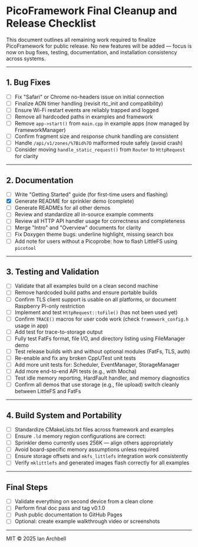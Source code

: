 # PicoFramework Final Cleanup and Release Checklist

This document outlines all remaining work required to finalize PicoFramework for public release. No new features will be added — focus is now on bug fixes, testing, documentation, and installation consistency across systems.

---

## 1. Bug Fixes

- [ ] Fix "Safari" or Chrome no-headers issue on initial connection
- [ ] Finalize AON timer handling (revisit rtc_init and compatibility)
- [ ] Ensure Wi-Fi restart events are reliably trapped and logged
- [ ] Remove all hardcoded paths in examples and framework
- [ ] Remove `app->start()` from `main.cpp` in example apps (now managed by FrameworkManager)
- [ ] Confirm fragment size and response chunk handling are consistent
- [ ] Handle `/api/v1/zones/%7Bid%7D` malformed route safely (avoid crash)
- [ ] Consider moving `handle_static_request()` from `Router` to `HttpRequest` for clarity

---

## 2. Documentation

- [ ] Write "Getting Started" guide (for first-time users and flashing)
- [x] Generate README for sprinkler demo (complete)
- [ ] Generate READMEs for all other demos
- [ ] Review and standardize all in-source example comments
- [ ] Review all HTTP API handler usage for correctness and completeness
- [ ] Merge "Intro" and "Overview" documents for clarity
- [ ] Fix Doxygen theme bugs: underline highlight, missing search box
- [ ] Add note for users without a Picoprobe: how to flash LittleFS using `picotool`

---

## 3. Testing and Validation

- [ ] Validate that all examples build on a clean second machine
- [ ] Remove hardcoded build paths and ensure portable builds
- [ ] Confirm TLS client support is usable on all platforms, or document Raspberry Pi-only restriction
- [ ] Implement and test `HttpRequest::toFile()` (has not been used yet)
- [ ] Confirm `TRACE()` macros for user code work (check `framework_config.h` usage in app)
- [ ] Add test for trace-to-storage output
- [ ] Fully test FatFs format, file I/O, and directory listing using FileManager demo
- [ ] Test release builds with and without optional modules (FatFs, TLS, auth)
- [ ] Re-enable and fix any broken CppUTest unit tests
- [ ] Add more unit tests for: Scheduler, EventManager, StorageManager
- [ ] Add more end-to-end API tests (e.g., with Mocha)
- [ ] Test idle memory reporting, HardFault handler, and memory diagnostics
- [ ] Confirm all demos that use storage (e.g., file upload) switch cleanly between LittleFS and FatFs

---

## 4. Build System and Portability

- [ ] Standardize CMakeLists.txt files across framework and examples
- [ ] Ensure `.ld` memory region configurations are correct:
- [ ] Sprinkler demo currently uses 256K — align others appropriately
- [ ] Avoid board-specific memory assumptions unless required
- [ ] Ensure storage offsets and `mkfs_littlefs` integration work consistently
- [ ] Verify `mklittlefs` and generated images flash correctly for all examples

---

## Final Steps

- [ ] Validate everything on second device from a clean clone
- [ ] Perform final doc pass and tag v0.1.0
- [ ] Push public documentation to GitHub Pages
- [ ] Optional: create example walkthrough video or screenshots

---

MIT © 2025 Ian Archbell
